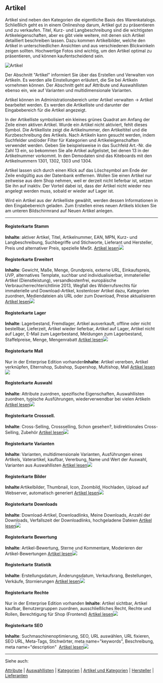 ## Artikel

Artikel sind neben den Kategorien die eigentliche Basis des Warenkatalogs. Schließlich geht es in einem Onlineshop darum, Artikel gut zu präsentieren und zu verkaufen. Titel, Kurz- und Langbeschreibung sind die wichtigsten Artikeleigenschaften, aber es gibt viele weitere, mit denen sich Artikel detailliert beschreiben lassen. Dazu kommen Artikelbilder, welche den Artikel in unterschiedlichen Ansichten und aus verschiedenen Blickwinkeln zeigen sollten. Hochwertige Fotos sind wichtig, um den Artikel optimal zu präsentieren, und können kaufentscheidend sein.

![Artikel](http://www.oxid-esales.com/uploads/RTEmagicC_oxaach01_01.png.png "Artikel")

Der Abschnitt "Artikel" informiert Sie über das Erstellen und Verwalten von Artikeln. Es werden alle Einstellungen erläutert, die Sie bei Artikeln vornehmen können. Der Abschnitt geht auf Attribute und Auswahllisten ebenso ein, wie auf Varianten und multidimensionale Varianten.

Artikel können im Administrationsbereich unter <span class="tech-control">Artikel verwalten</span> -> <span class="tech-control">Artikel</span> bearbeitet werden. Es werden die Artikelliste und darunter der Eingabebereich für die Artikel angezeigt. 

In der Artikelliste symbolisiert ein kleines grünes Quadrat am Anfang der Zeile einen aktiven Artikel. Wurde ein Artikel nicht aktiviert, fehlt dieses Symbol. Die Artikelliste zeigt die Artikelnummer, den Artikeltitel und die Kurzbeschreibung des Artikels. Nach Artikeln kann gesucht werden, indem Suchfelder und/oder Filter für Kategorien und Artikeleigenschaften verwendet werden. Geben Sie beispielsweise in das Suchfeld Art.-Nr. die Zahl 13 ein, so bekommen Sie alle Artikel aufgelistet, bei denen 13 in der Artikelnummer vorkommt. In den Demodaten sind das Kiteboards mit den Artikelnummern 1301, 1302, 1303 und 1304\.

Artikel lassen sich durch einen Klick auf das Löschsymbol am Ende der Zeile endgültig aus der Datenbank entfernen. Wollen Sie einen Artikel nur zeitweise aus dem Shop nehmen, weil er derzeit nicht lieferbar ist, setzen Sie ihn auf inaktiv. Der Vorteil dabei ist, dass der Artikel nicht wieder neu angelegt werden muss, sobald er wieder auf Lager ist.

Wird ein Artikel aus der Artikelliste gewählt, werden dessen Informationen in den Eingabebereich geladen. Zum Erstellen eines neuen Artikels klicken Sie am unteren Bildschirmrand auf <span class="tech-control">Neuen Artikel anlegen</span>.

* * *

#### Registerkarte Stamm

**Inhalte**: aktiver Artikel, Titel, Artikelnummer, EAN, MPN, Kurz- und Langbeschreibung, Suchbegriffe und Stichworte, Lieferant und Hersteller, Preis und alternativer Preis, spezielle MwSt.
[Artikel lesen![](http://www.oxid-esales.com/uploads/RTEmagicC_Link_03.png.png)](http://www.oxid-esales.com/?id=2029 "Artikel - Registerkarte Stamm")

#### Registerkarte Erweitert

**Inhalte**: Gewicht, Maße, Menge, Grundpreis, externe URL, Einkaufspreis, UVP, alternatives Template, suchbar und individualisierbar, immaterieller Artikel (Dienstleistung), versandkostenfrei, europäische Verbraucherrechterichtlinie 2013, Wegfall des Widerrufsrechts für immaterielle und Download-Artikel, kostenloser Artikel dazu, Kategorien zuordnen, Mediendateien als URL oder zum Download, Preise aktualisieren&nbsp;&nbsp; 
[Artikel lesen![](http://www.oxid-esales.com/uploads/RTEmagicC_Link_03.png.png)](http://www.oxid-esales.com/?id=2030 "Artikel - Registerkarte Erweitert")

#### Registerkarte Lager

**Inhalte**: Lagerbestand, Fremdlager, Artikel ausverkauft, offline oder nicht bestellbar, Lieferzeit, Artikel wieder lieferbar, Artikel auf Lager, Artikel nicht auf Lager, E-Mail zum Lagerbestand, Meldungen zum Lagerbestand, Staffelpreise, Menge, Mengenrabatt
[Artikel lesen![](http://www.oxid-esales.com/uploads/RTEmagicC_Link_03.png.png)](http://www.oxid-esales.com/?id=2031 "Artikel - Registerkarte Lager")

#### Registerkarte Mall

Nur in der Enterprise Edition vorhanden**Inhalte**: Artikel vererben, Artikel verknüpfen, Elternshop, Subshop, Supershop, Multishop, Mall
[Artikel lesen![](http://www.oxid-esales.com/uploads/RTEmagicC_Link_05.png.png)](http://www.oxid-esales.com/?id=2027 "Artikel - Registerkarte Mall")

#### Registerkarte Auswahl

**Inhalte**: Attribute zuordnen, spezifische Eigenschaften, Auswahllisten zuordnen, typische Ausführungen, wiederverwendbar bei vielen Artikeln
[Artikel lesen![](http://www.oxid-esales.com/uploads/RTEmagicC_Link_05.png.png)](http://www.oxid-esales.com/?id=2032 "Artikel - Registerkarte Auswahl")

#### Registerkarte Crosssell.

**Inhalte**: Cross-Selling, Crossselling, Schon gesehen?, bidirektionales Cross-Selling, Zubehör
[Artikel lesen![](http://www.oxid-esales.com/uploads/RTEmagicC_Link_06.png.png)](http://www.oxid-esales.com/?id=2033 "Artikel - Registerkarte Crosssell.")

#### Registerkarte Varianten

**Inhalte**: Varianten, multidimensionale Varianten, Ausführungen eines Artikels, Vaterartikel, kaufbar, Vererbung, Name und Wert der Auswahl, Varianten aus Auswahllisten
[Artikel lesen![](http://www.oxid-esales.com/uploads/RTEmagicC_Link_07.png.png)](http://www.oxid-esales.com/?id=2034 "Artikel - Registerkarte Varianten")

#### Registerkarte Bilder

**Inhalte**:Artikelbilder, Thumbnail, Icon, Zoombild, Hochladen, Upload auf Webserver, automatisch generiert
[Artikel lesen![](http://www.oxid-esales.com/uploads/RTEmagicC_Link_08.png.png)](http://www.oxid-esales.com/?id=2035 "Artikel - Registerkarte Bilder")

#### Registerkarte Downloads

**Inhalte**: Download-Artikel, Downloadlinks, Meine Downloads, Anzahl der Downloads, Verfallszeit der Downloadlinks, hochgeladene Dateien
[Artikel lesen![](http://www.oxid-esales.com/uploads/RTEmagicC_Link_10.png.png)](http://www.oxid-esales.com/?id=2036 "Artikel - Registerkarte Downloads")

#### Registerkarte Bewertung

**Inhalte**: Artikel-Bewertung, Sterne und Kommentare, Moderieren der Artikel-Bewertungen
[Artikel lesen![](http://www.oxid-esales.com/uploads/RTEmagicC_Link_11.png.png)](http://www.oxid-esales.com/?id=2037 "Artikel - Registerkarte Bewertung")

#### Registerkarte Statistik

**Inhalte**: Erstellungsdatum, Änderungsdatum, Verkaufsrang, Bestellungen, Verkäufe, Stornierungen
[Artikel lesen![](http://www.oxid-esales.com/uploads/RTEmagicC_Link_12.png.png)](http://www.oxid-esales.com/?id=2038 "Artikel - Registerkarte Statistik")

#### Registerkarte Rechte

Nur in der Enterprise Edition vorhanden 
**Inhalte**: Artikel sichtbar, Artikel kaufbar, Benutzergruppen zuordnen, ausschließliches Recht, Rechte und Rollen, Berechtigung für Shop (Frontend)
[Artikel lesen![](http://www.oxid-esales.com/uploads/RTEmagicC_Link_12.png.png)](http://www.oxid-esales.com/?id=2028 "Artikel - Registerkarte Rechte")

#### Registerkarte SEO

**Inhalte**: Suchmaschinenoptimierung, SEO, URL auswählen, URL fixieren, SEO URL, Meta-Tags, Stichwörter, meta name="keywords", Beschreibung, meta name="description"&nbsp; 
[Artikel lesen![](http://www.oxid-esales.com/uploads/RTEmagicC_Link_04.png.png)](http://www.oxid-esales.com/?id=2039 "Artikel - Registerkarte SEO")

* * *

<span class="tech-hint tech-note">Siehe auch:</span>

[Attribute](http://www.oxid-esales.com/?id=2823 "Attribute") | [Auswahllisten](http://www.oxid-esales.com/?id=2826 "Auswahllisten") | [Kategorien](http://www.oxid-esales.com/?id=1809 "Kategorien") | [Artikel und Kategorien](http://www.oxid-esales.com/?id=2838 "Artikel und Kategorien") | [Hersteller](http://www.oxid-esales.com/?id=2856 "Hersteller") | [Lieferanten](http://www.oxid-esales.com/?id=2881 "Lieferanten")
